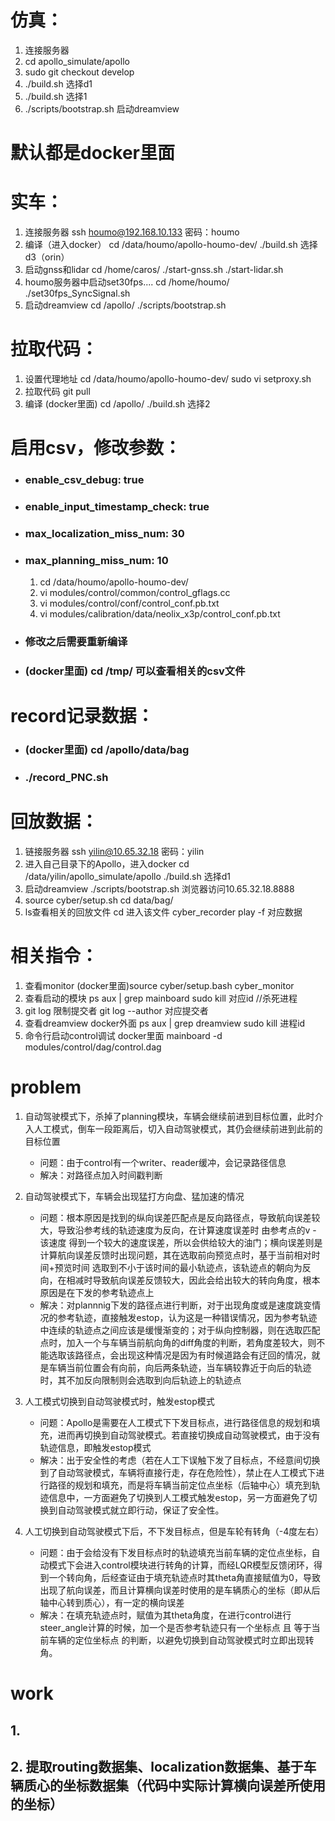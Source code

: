 # 仿真：
1. 连接服务器
2. cd apollo_simulate/apollo
3. sudo git checkout develop
4. ./build.sh 选择d1
5. ./build.sh 选择1
6. ./scripts/bootstrap.sh 启动dreamview

# 默认都是docker里面

# 实车：
1. 连接服务器 
   ssh houmo@192.168.10.133 密码：houmo
2. 编译（进入docker）
    cd /data/houmo/apollo-houmo-dev/
    ./build.sh 选择d3（orin）
3. 启动gnss和lidar
    cd /home/caros/
    ./start-gnss.sh
    ./start-lidar.sh
4. houmo服务器中启动set30fps....
    cd /home/houmo/
    ./set30fps_SyncSignal.sh
5. 启动dreamview
    cd /apollo/
    ./scripts/bootstrap.sh


# 拉取代码：
1. 设置代理地址
    cd /data/houmo/apollo-houmo-dev/
    sudo vi setproxy.sh
2. 拉取代码
    git pull
3. 编译
    (docker里面) cd /apollo/
    ./build.sh 选择2


# 启用csv，修改参数：
- ### enable_csv_debug: true
- ### enable_input_timestamp_check: true
- ### max_localization_miss_num: 30
- ### max_planning_miss_num: 10
    1. cd /data/houmo/apollo-houmo-dev/
    2. vi modules/control/common/control_gflags.cc
    3. vi modules/control/conf/control_conf.pb.txt
    4. vi modules/calibration/data/neolix_x3p/control_conf.pb.txt
- ### 修改之后需要重新编译
- ### (docker里面) cd /tmp/ 可以查看相关的csv文件


# record记录数据：
- ### (docker里面) cd /apollo/data/bag
- ### ./record_PNC.sh


# 回放数据：
1. 链接服务器
    ssh yilin@10.65.32.18  密码：yilin
2. 进入自己目录下的Apollo，进入docker
    cd /data/yilin/apollo_simulate/apollo
    ./build.sh  选择d1
3. 启动dreamview
    ./scripts/bootstrap.sh
    浏览器访问10.65.32.18.8888
4. 
    source cyber/setup.sh
    cd data/bag/
5. ls查看相关的回放文件
    cd 进入该文件
    cyber_recorder play -f 对应数据


# 相关指令：
1. 查看monitor
    (docker里面)source cyber/setup.bash
    cyber_monitor
2. 查看启动的模块
    ps aux | grep mainboard
    sudo kill 对应id //杀死进程
3. git log 限制提交者
    git log --author 对应提交者
4. 查看dreamview
    docker外面
    ps aux | grep dreamview
    sudo kill 进程id
5. 命令行启动control调试
    docker里面
    mainboard -d modules/control/dag/control.dag

# problem
1. 自动驾驶模式下，杀掉了planning模块，车辆会继续前进到目标位置，此时介入人工模式，倒车一段距离后，切入自动驾驶模式，其仍会继续前进到此前的目标位置
    - 问题：由于control有一个writer、reader缓冲，会记录路径信息
    - 解决：对路径点加入时间戳判断

2. 自动驾驶模式下，车辆会出现猛打方向盘、猛加速的情况
    - 问题：根本原因是找到的纵向误差匹配点是反向路径点，导致航向误差较大，导致沿参考线的轨迹速度为反向，在计算速度误差时 由参考点的v - 该速度 得到一个较大的速度误差，所以会供给较大的油门；横向误差则是计算航向误差反馈时出现问题，其在选取前向预览点时，基于当前相对时间+预览时间 选取到不小于该时间的最小轨迹点，该轨迹点的朝向为反向，在相减时导致航向误差反馈较大，因此会给出较大的转向角度，根本原因是在下发的参考轨迹点上
    - 解决：对plannnig下发的路径点进行判断，对于出现角度或是速度跳变情况的参考轨迹，直接触发estop，认为这是一种错误情况，因为参考轨迹中连续的轨迹点之间应该是缓慢渐变的；对于纵向控制器，则在选取匹配点时，加入一个与车辆当前航向角的diff角度的判断，若角度差较大，则不能选取该路径点，会出现这种情况是因为有时候道路会有迂回的情况，就是车辆当前位置会有向前，向后两条轨迹，当车辆较靠近于向后的轨迹时，其不加反向限制则会选取到向后轨迹上的轨迹点

3. 人工模式切换到自动驾驶模式时，触发estop模式
    - 问题：Apollo是需要在人工模式下下发目标点，进行路径信息的规划和填充，进而再切换到自动驾驶模式。若直接切换成自动驾驶模式，由于没有轨迹信息，即触发estop模式
    - 解决：出于安全性的考虑（若在人工下误触下发了目标点，不经意间切换到了自动驾驶模式，车辆将直接行走，存在危险性），禁止在人工模式下进行路径的规划和填充，而是将车辆当前定位点坐标（后轴中心）填充到轨迹信息中，一方面避免了切换到人工模式触发estop，另一方面避免了切换到自动驾驶模式就立即行动，保证了安全性。

4. 人工切换到自动驾驶模式下后，不下发目标点，但是车轮有转角（-4度左右）
    - 问题：由于会给没有下发目标点时的轨迹填充当前车辆的定位点坐标，自动模式下会进入control模块进行转角的计算，而经LQR模型反馈闭环，得到一个转向角，后经查证由于填充轨迹点时其theta角直接赋值为0，导致出现了航向误差，而且计算横向误差时使用的是车辆质心的坐标（即从后轴中心转到质心），有一定的横向误差
    - 解决：在填充轨迹点时，赋值为其theta角度，在进行control进行steer_angle计算的时候，加一个是否参考轨迹只有一个坐标点 且 等于当前车辆的定位坐标点 的判断，以避免切换到自动驾驶模式时立即出现转角。

# work
## 1.  

## 2. 提取routing数据集、localization数据集、基于车辆质心的坐标数据集（代码中实际计算横向误差所使用的坐标）